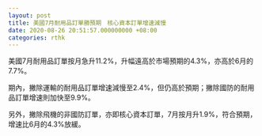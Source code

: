 ```yaml
---
layout: post
title: 美國7月耐用品訂單勝預期　核心資本訂單增速減慢
date: 2020-08-26 20:51:57.000000000 +08:00
categories: rthk
---
```


美國7月耐用品訂單按月急升11.2%，升幅遠高於市場預期的4.3%，亦高於6月的7.7%。

期內，撇除運輸的耐用品訂單增速減慢至2.4%，但仍高於預期；撇除國防的耐用品訂單增速則加快至9.9%。

另外，撇除飛機的非國防訂單，亦即核心資本訂單，7月按月升1.9%，符合預期，增速比6月的4.3%放緩。
